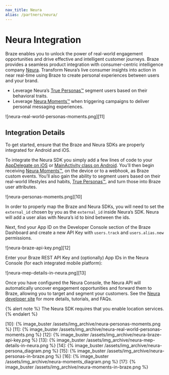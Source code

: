 ```yaml
---
nav_title: Neura
alias: /partners/neura/
---
```


# Neura Integration

Braze enables you to unlock the power of real-world engagement opportunities and drive effective and intelligent customer journeys. Braze provides a seamless product integration with consumer-centric intelligence company [Neura][1]. Transform Neura’s live consumer insights into action in near real-time using Braze to create personal experiences between users and your brand.

-   Leverage Neura’s [True Personas™][2] segment users based on their behavioral traits.
-   Leverage [Neura Moments™][3] when triggering campaigns to deliver personal messaging experiences.

![neura-real-world-personas-moments.png][11]

## Integration Details

To get started, ensure that the Braze and Neura SDKs are properly integrated for Android and iOS.

To integrate the Neura SDK you simply add a few lines of code to your [AppDelegate on iOS][8] or [MainActivity class on Android][4]. You’ll then begin receiving [Neura Moments™][3], on the device or to a webhook, as Braze custom events. You’ll also gain the ability to segment users based on their real-world lifestyles and habits, [True Personas™][2], and turn those into Braze user attributes.

![neura-personas-moments.png][10]

In order to properly map the Braze and Neura SDKs, you will need to set the `external_id` chosen by you as the `external_id` inside Neura’s SDK. Neura will add a user alias with Neura’s id to bind between the ids.

Next, find your App ID on the Developer Console section of the Braze Dashboard and create a new API Key with `users.track` and `users.alias.new` permissions.

![neura-braze-api-key.png][12]

Enter your Braze REST API Key and (optionally) App IDs in the Neura Console (for each integrated mobile platform):

![neura-mep-details-in-neura.png][13]

Once you have configured the Neura Console, the Neura API will automatically uncover engagement opportunities and forward them to Braze, allowing you to target and segment your customers. See the [Neura developer site][6] for more details, tutorials, and FAQs.

{% alert note %}
The Neura SDK requires that you enable location services.
{% endalert %}


[1]: https://www.theneura.com/
[2]: https://dev.theneura.com/api-reference/persona/?ref=braze
[3]: https://dev.theneura.com/api-reference/situations-and-moments/?ref=braze
[4]: https://dev.theneura.com/tutorials/android/?ref=braze
[5]: https://dev.theneura.com/tutorials/android
[6]: https://dev.theneura.com/?ref=braze
[7]: https://dev.theneura.com/api-reference/behavioral-profile/?ref=braze
[8]: https://dev.theneura.com/tutorials/ios/?ref=braze

[10]: {% image_buster /assets/img_archive/neura-personas-moments.png %}
[11]: {% image_buster /assets/img_archive/neura-real-world-personas-moments.png %}
[12]: {% image_buster /assets/img_archive/neura-braze-api-key.png %}
[13]: {% image_buster /assets/img_archive/neura-mep-details-in-neura.png %}
[14]: {% image_buster /assets/img_archive/neura-persona_diagram.png %}
[15]: {% image_buster /assets/img_archive/neura-personas-in-braze.png %}
[16]: {% image_buster /assets/img_archive/neura-moments_diagram.png %}
[17]: {% image_buster /assets/img_archive/neura-moments-in-braze.png %}

